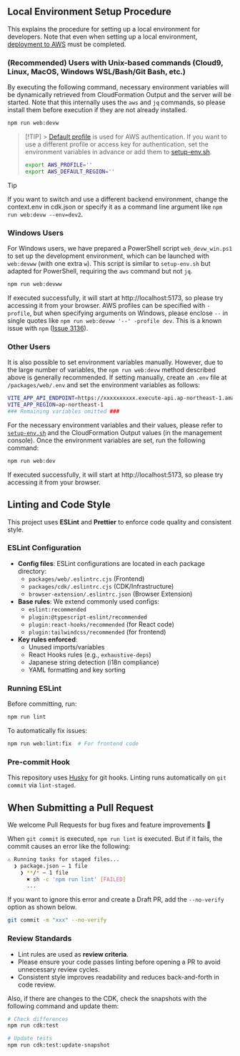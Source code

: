 ## Local Environment Setup Procedure

This explains the procedure for setting up a local environment for developers. Note that even when setting up a local environment, [deployment to AWS](/README.md#deployment) must be completed.

### (Recommended) Users with Unix-based commands (Cloud9, Linux, MacOS, Windows WSL/Bash/Git Bash, etc.)

By executing the following command, necessary environment variables will be dynamically retrieved from CloudFormation Output and the server will be started.
Note that this internally uses the `aws` and `jq` commands, so please install them before execution if they are not already installed.

```bash
npm run web:devw
```

> [!TIP] > [Default profile](https://docs.aws.amazon.com/cli/latest/userguide/cli-configure-files.html#cli-configure-files-using-profiles) is used for AWS authentication.
> If you want to use a different profile or access key for authentication, set the environment variables in advance or add them to [setup-env.sh](/setup-env.sh).
>
> ```bash
> export AWS_PROFILE=''
> export AWS_DEFAULT_REGION=''
> ```

> [!TIP]
> If you want to switch and use a different backend environment, change the context.env in cdk.json or specify it as a command line argument like `npm run web:devw --env=dev2`.

### Windows Users

For Windows users, we have prepared a PowerShell script `web_devw_win.ps1` to set up the development environment, which can be launched with `web:devww` (with one extra `w`). This script is similar to `setup-env.sh` but adapted for PowerShell, requiring the `aws` command but not `jq`.

```bash
npm run web:devww
```

If executed successfully, it will start at http://localhost:5173, so please try accessing it from your browser. AWS profiles can be specified with `-profile`, but when specifying arguments on Windows, please enclose `--` in single quotes like `npm run web:devww '--' -profile dev`. This is a known issue with `npm` ([Issue 3136](https://github.com/npm/cli/issues/3136#issuecomment-2632044780)).

### Other Users

It is also possible to set environment variables manually. However, due to the large number of variables, the `npm run web:devw` method described above is generally recommended.
If setting manually, create an `.env` file at `/packages/web/.env` and set the environment variables as follows:

```bash
VITE_APP_API_ENDPOINT=https://xxxxxxxxxx.execute-api.ap-northeast-1.amazonaws.com/api/
VITE_APP_REGION=ap-northeast-1
### Remaining variables omitted ###
```

For the necessary environment variables and their values, please refer to [`setup-env.sh`](/setup-env.sh) and the CloudFormation Output values (in the management console).
Once the environment variables are set, run the following command:

```bash
npm run web:dev
```

If executed successfully, it will start at http://localhost:5173, so please try accessing it from your browser.

## Linting and Code Style

This project uses **ESLint** and **Prettier** to enforce code quality and consistent style.

### ESLint Configuration

- **Config files**: ESLint configurations are located in each package directory:
  - `packages/web/.eslintrc.cjs` (Frontend)
  - `packages/cdk/.eslintrc.cjs` (CDK/Infrastructure)
  - `browser-extension/.eslintrc.json` (Browser Extension)
- **Base rules**: We extend commonly used configs:
  - `eslint:recommended`
  - `plugin:@typescript-eslint/recommended`
  - `plugin:react-hooks/recommended` (for React code)
  - `plugin:tailwindcss/recommended` (for frontend)
- **Key rules enforced**:
  - Unused imports/variables
  - React Hooks rules (e.g., `exhaustive-deps`)
  - Japanese string detection (i18n compliance)
  - YAML formatting and key sorting

### Running ESLint

Before committing, run:

```bash
npm run lint
```

To automatically fix issues:

```bash
npm run web:lint:fix  # For frontend code
```

### Pre-commit Hook

This repository uses [Husky](https://typicode.github.io/husky) for git hooks. Linting runs automatically on `git commit` via `lint-staged`.

## When Submitting a Pull Request

We welcome Pull Requests for bug fixes and feature improvements :tada:

When `git commit` is executed, `npm run lint` is executed. But if it fails, the commit causes an error like the following:

```bash
⚠ Running tasks for staged files...
  ❯ package.json — 1 file
    ❯ **/* — 1 file
      ✖ sh -c 'npm run lint' [FAILED]
      ...
```

If you want to ignore this error and create a Draft PR, add the `--no-verify` option as shown below.

```bash
git commit -m "xxx" --no-verify
```

### Review Standards

- Lint rules are used as **review criteria**.
- Please ensure your code passes linting before opening a PR to avoid unnecessary review cycles.
- Consistent style improves readability and reduces back-and-forth in code review.

Also, if there are changes to the CDK, check the snapshots with the following command and update them:

```bash
# Check differences
npm run cdk:test

# Update tests
npm run cdk:test:update-snapshot
```
